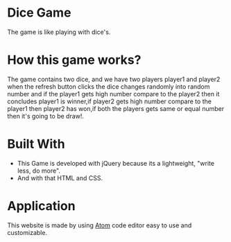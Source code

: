 # Dice Game

The game is like playing with dice's.

# How this game works?

The game contains two dice, and we have two players player1 and player2 when the refresh button clicks the dice changes randomly into random number and if the player1 gets high number compare to the player2 then it concludes player1 is winner,if player2 gets high number compare to the player1 then player2 has won,if both the players gets same or equal number then it's going to be draw!.

# Built With
* This Game is developed with jQuery because its a lightweight, "write less, do more".
* And with that HTML and CSS.

# Application

This website is made by using [Atom](https://atom.io/) code editor easy to use and customizable.
